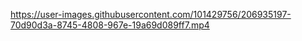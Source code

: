 


https://user-images.githubusercontent.com/101429756/206935197-70d90d3a-8745-4808-967e-19a69d089ff7.mp4

